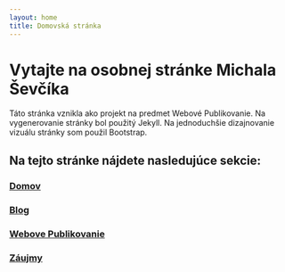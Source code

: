 ```yaml
---
layout: home
title: Domovská stránka
---
```

# Vytajte na osobnej stránke Michala Ševčíka
Táto stránka vznikla ako projekt na predmet Webové Publikovanie. Na vygenerovanie stránky bol použitý Jekyll. Na jednoduchšie dizajnovanie vizuálu stránky som použil Bootstrap.

## __Na tejto stránke nájdete nasledujúce sekcie:__
### [**Domov**](/)

### [**Blog**](/blog)

### [**Webove Publikovanie**](/wp)

### [**Záujmy**](/zaujmy)